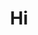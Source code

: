 <!DOCTYPE>
<html>
  <head>
    <meta charset="UTF-8">
    
  </head>
  <body>
    <div align="center">
      <h1>Hi</h1>
    </div>
  </body>
  
</html>

